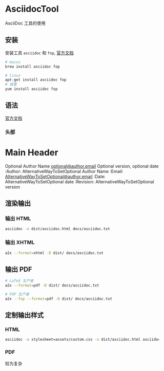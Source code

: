 # AsciidocTool
AsciiDoc 工具的使用


## 安装

安装工具 `asciidoc` 和 `fop`, [官方文档](http://www.methods.co.nz/asciidoc/INSTALL.html)

```sh
# macos
brew install asciidoc fop

# linux
apt-get install asciidoc fop 
# 或者
yum install asciidoc fop
```

## 语法

[官方文档](https://powerman.name/doc/asciidoc)

### 头部

Main Header
======
Optional Author Name <optional@author.email>
Optional version, optional date
:Author:    AlternativeWayToSetOptional Author Name
:Email:     <AlternativeWayToSetOptional@author.email>
:Date:      AlternativeWayToSetOptional date
:Revision:  AlternativeWayToSetOptional version

## 渲染输出

### 输出 HTML

```sh
asciidoc -o dist/asciidoc.html docs/asciidoc.txt
```

### 输出 XHTML 

```sh
a2x --format=xhtml -D dist/ docs/asciidoc.txt
```

## 输出 PDF

```sh
# LaTeX 生产者
a2x --format=pdf -D dist/ docs/asciidoc.txt

# FOP 生产者
a2x --fop --format=pdf -D dist/ docs/asciidoc.txt
```

## 定制输出样式

### HTML

```sh
asciidoc -a stylesheet=assets/custom.css -o dist/asciidoc.html asciidoc
```

### PDF

较为复杂

```sh

```
